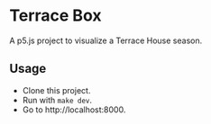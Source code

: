 # Terrace Box

A p5.js project to visualize a Terrace House season.

## Usage

- Clone this project.
- Run with `make dev`.
- Go to http://localhost:8000.
